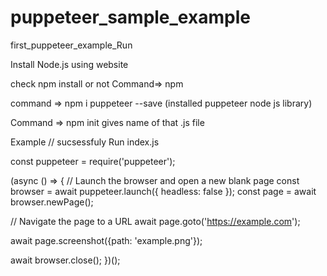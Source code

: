 # puppeteer_sample_example
first_puppeteer_example_Run 

Install Node.js using website 

check npm install or not 
  Command=> npm

  command => npm i puppeteer --save (installed puppeteer node js library)

  Command => npm init
    gives name of that .js file 

Example 
// sucsessfuly Run
index.js

const puppeteer = require('puppeteer');

(async () => {
  // Launch the browser and open a new blank page
  const browser = await puppeteer.launch({
    headless: false
  });
  const page = await browser.newPage();
  
  // Navigate the page to a URL
  await page.goto('https://example.com');
  
  await page.screenshot({path: 'example.png'});
  
  await browser.close();
})();



  
  
